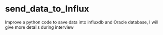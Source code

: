 # send_data_to_Influx
Improve a python code to save data into influxdb and Oracle database, I will give more details during interview
